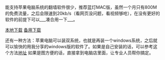 能支持苹果电脑系统的翻墙软件很少，推荐蓝灯MAC版，虽然一个月只有800M的免费流量，之后会限速到20kb/s（看网页没问题，看视频够呛），在没有更好的软件的前提下可以___凑合用一下___。

[本地下载](https://raw.githubusercontent.com/getlantern/lantern-binaries/master/lantern-installer-beta.dmg)
[备用下载](https://s3.amazonaws.com/lantern/lantern-installer-beta.dmg)

还有一种方法：苹果电脑可以装双系统，也就是再装一个windows系统，之后就可以愉快的用我分享的windows版的软件了。如果是自己安装的话，可以参考这个方法[地址](http://jingyan.baidu.com/article/a3aad71a8e7fc2b1fb00960d.html )  如果是图方便的话，直接拿到电脑店里面，让专业人员帮你搞定。